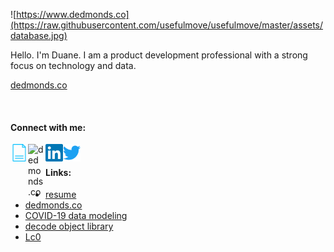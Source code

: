 ![https://www.dedmonds.co](https://raw.githubusercontent.com/usefulmove/usefulmove/master/assets/database.jpg)

Hello. I'm Duane. I am a product development professional with a strong focus on technology and data.

[dedmonds.co](http://dedmonds.co)

<br>

#### Connect with me:

[<img align="left" alt="dedmonds.co" width="28px" src="https://raw.githubusercontent.com/usefulmove/usefulmove/master/assets/cv.png" />][resume]
[<img align="left" alt="dedmonds.co" width="28px" src="https://raw.githubusercontent.com/usefulmove/usefulmove/master/assets/avatar_rev.ico" />][website]
[<img align="left" alt="dedmonds | LinkedIn" width="28px" src="https://raw.githubusercontent.com/usefulmove/usefulmove/master/assets/linkedin.svg" />][linkedin]
[<img align="left" alt="dedmonds | Twitter" width="28px" src="https://raw.githubusercontent.com/usefulmove/usefulmove/master/assets/twitter.svg" />][twitter]

<br>

#### Links:
- [resume](https://github.com/usefulmove/o/blob/master/dedmonds_resume.pdf)
- [dedmonds.co](https://www.dedmonds.co/)
- [COVID-19 data modeling](https://htmlpreview.github.io/?https://github.com/usefulmove/o/blob/master/covid-19.html)
- [decode object library](https://github.com/usefulmove/code/tree/master/decode)
- [Lc0](https://lczero.org)


[resume]: https://github.com/usefulmove/o/blob/master/dedmonds_resume.pdf
[website]: http://dedmonds.co
[twitter]: https://twitter.com/dedmonds
[linkedin]: https://linkedin.com/in/dedmonds

